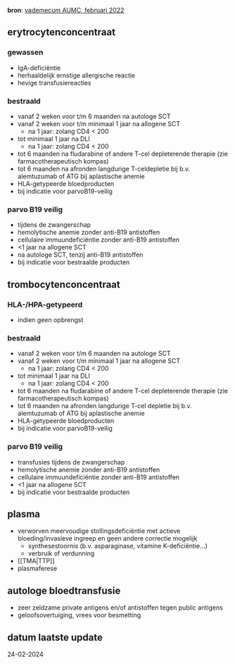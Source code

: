 **bron**: [vademecum AUMC, februari 2022](https://vademecum.hematologie.nl/artikelen/transfusiebeleid/richtlijn-transfusies/)
## erytrocytenconcentraat
### gewassen
- IgA-deficiëntie
- herhaaldelijk ernstige allergische reactie
- hevige transfusiereacties
### bestraald
- vanaf 2 weken voor t/m 6 maanden na autologe SCT
- vanaf 2 weken voor t/m minimaal 1 jaar na allogene SCT
	- na 1 jaar: zolang CD4 < 200
- tot minimaal 1 jaar na DLI
	- na 1 jaar: zolang CD4 < 200
- tot 6 maanden na fludarabine of andere T-cel depleterende therapie (zie farmacotherapeutisch kompas)
- tot 6 maanden na afronden langdurige T-celdepletie bij b.v. alemtuzumab of ATG bij aplastische anemie
- HLA-getypeerde bloedproducten
- bij indicatie voor parvoB19-veilig
### parvo B19 veilig
- tijdens de zwangerschap
- hemolytische anemie zonder anti-B19 antistoffen
- cellulaire immuundeficiëntie zonder anti-B19 antistoffen
- \<1 jaar na allogene SCT
- na autologe SCT, tenzij anti-B19 antistoffen
- bij indicatie voor bestraalde producten
## trombocytenconcentraat
### HLA-/HPA-getypeerd
- indien geen opbrengst
### bestraald
- vanaf 2 weken voor t/m 6 maanden na autologe SCT
- vanaf 2 weken voor t/m minimaal 1 jaar na allogene SCT
	- na 1 jaar: zolang CD4 < 200
- tot minimaal 1 jaar na DLI
	- na 1 jaar: zolang CD4 < 200
- tot 6 maanden na fludarabine of andere T-cel depleterende therapie (zie farmacotherapeutisch kompas)
- tot 6 maanden na afronden langdurige T-cel depletie bij b.v. alemtuzumab of ATG bij aplastische anemie
- HLA-getypeerde bloedproducten
- bij indicatie voor parvoB19-veilig
### parvo B19 veilig
- transfusies tijdens de zwangerschap
- hemolytische anemie zonder anti-B19 antistoffen
- cellulaire immuundeficiëntie zonder anti-B19 antistoffen
- \<1 jaar na allogene SCT
- bij indicatie voor bestraalde producten
## plasma
- verworven meervoudige stollingsdeficiëntie met actieve bloeding/invasieve ingreep en geen andere correctie mogelijk
	- synthesestoornis (b.v. asparaginase, vitamine K-deficiëntie...)
	- verbruik of verdunning
- [[TMA|TTP]]
- plasmaferese
## autologe bloedtransfusie
- zeer zeldzame private antigens en/of antistoffen tegen public antigens
- geloofsovertuiging, vrees voor besmetting
## datum laatste update
24-02-2024
